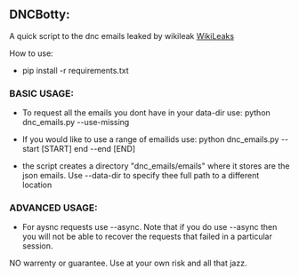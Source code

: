 ## DNCBotty:

A quick script to the dnc emails leaked by wikileak 
[WikiLeaks](https://wikileaks.org/dnc-emails) 

How to use:

* pip install -r requirements.txt

### BASIC USAGE:

* To request all the emails you dont have in your data-dir use:
python dnc_emails.py --use-missing

* If you would like to use a range of emailids use:
python dnc_emails.py --start [START] end --end [END]

* the script creates a directory "dnc_emails/emails" where it stores are the
json emails. Use --data-dir to specify thee full path to a different location

### ADVANCED USAGE:
* For aysnc requests use --async. Note that if you do use --async then you will not be able to recover the requests that failed in a particular session.

NO warrenty or guarantee. Use at your own risk and all that jazz.

